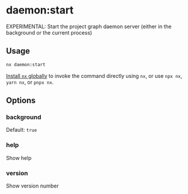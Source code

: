 # daemon:start

EXPERIMENTAL: Start the project graph daemon server (either in the background or the current process)

## Usage

```bash
nx daemon:start
```

[Install `nx` globally]({{framework}}/getting-started/nx-setup#install-nx) to invoke the command directly using `nx`, or use `npx nx`, `yarn nx`, or `pnpx nx`.

## Options

### background

Default: `true`

### help

Show help

### version

Show version number
